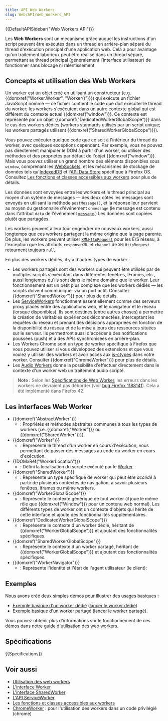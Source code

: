 ```yaml
---
title: API Web Workers
slug: Web/API/Web_Workers_API
---
```


{{DefaultAPISidebar("Web Workers API")}}

Les **Web Workers** sont un mécanisme grâce auquel les instructions d'un script peuvent être exécutés dans un thread en arrière-plan séparé du thread d'exécution principal d'une application web. Cela a pour avantage qu'un traitement laborieux peut être réalisé dans un thread séparé, permettant au thread principal (généralement l'interface utilisateur) de fonctionner sans blocage ni ralentissement.

## Concepts et utilisation des Web Workers

Un worker est un objet créé en utilisant un constructeur (e.g. {{domxref("Worker.Worker", "Worker()")}}) qui exécute un fichier JavaScript nommé — ce fichier contient le code que doit exécuter le thread du worker; les workers s'exécutent dans un autre contexte global qui est différent du contexte actuel {{domxref("window")}}. Ce contexte est représenté par un objet {{domxref("DedicatedWorkerGlobalScope")}} dans le cas des workers dédiés (workers standards utilisés par un script unique; les workers partagés utilisent {{domxref("SharedWorkerGlobalScope")}}).

Vous pouvez exécuter quelque code que ce soit à l'intérieur du thread du worker, avec quelques exceptions cependant. Par exemple, vous ne pouvez pas directement manipuler le DOM à partir d'un worker, ou utiliser des méthodes et des propriétés par défaut de l'objet {{domxref("window")}}. Mais vous pouvez utiliser un grand nombre des éléments disponibles sous `window`, comprenant les [WebSockets](/fr/docs/WebSockets), et les mécanismes de stockage de données tels qu'[IndexedDB](/fr/docs/IndexedDB) et l'[API Data Store](/fr/docs/Web/API/Data_Store_API) spécifique à Firefox OS. Consultez [Les fonctions et classes accessibles aux workers](/fr/docs/Web/API/Worker/Functions_and_classes_available_to_workers) pour plus de détails.

Les données sont envoyées entre les workers et le thread principal au moyen d'un sytème de messages — des deux côtés les messages sont envoyés en utilisant la méthode `postMessage()`, et la réponse leur parvient au moyen du gestionnaire d'événement `onmessage` (le message est contenu dans l'attribut `data` de l'événement [`message`](/fr/docs/Web/API/Worker/message_event).) Les données sont copiées plutôt que partagées.

Les workers peuvent à leur tour engendrer de nouveaux workers, aussi longtemps que ces workers partagent la même origine que la page parente. De plus, les workers peuvent utiliser [`XMLHttpRequest`](/fr/docs/Web/API/XMLHttpRequest) pour les E/S réseau, à l'exception que les attributs `responseXML` et `channel` de `XMLHttpRequest` retournent toujours `null`.

En plus des workers dédiés, il y a d'autres types de worker :

- Les workers partagés sont des workers qui peuvent être utilisés par de multiples scripts s'exécutant dans différentes fenêtres, IFrames, etc., aussi longtemps qu'ils sont dans le même domaine que le worker. Leur fonctionnement est un petit plus complexe que les workers dédiés — les scripts doivent communiquer via un port actif. Consultez {{domxref("SharedWorker")}} pour plus de détails.
- Les [ServiceWorkers](/fr/docs/Web/API/ServiceWorker_API) fonctionnent essentiellement comme des serveurs proxy placés entre des applications web, et le navigateur et le réseau (lorsque disponibles). Ils sont destinés (entre autres choses) à permettre la création de véritables expériences déconnectées, interceptant les requêtes du réseau et prenant des décisions appropriées en fonction de la disponibilité du réseau et de la mise à jours des ressources situées sur le serveur. Ils permettront aussi d'accéder à des notifications poussées (push) et à des APIs synchronisées en arrière-plan.
- Les Workers Chrome sont un type de worker spécifique à Firefox que vous pouvez utiliser si vous développez des extensions et que vous voulez y utiliser des workers et avoir accès aux [js-ctypes](/fr/docs/Mozilla/js-ctypes) dans votre worker. Consulter {{domxref("ChromeWorker")}} pour plus de détails.
- Les [Audio Workers](/fr/docs/Web/API/Web_Audio_API#Audio_Workers) donne la possibilité d'effectuer directement dans le contexte d'un worker web un traitement audio scripté.

> **Note :** Selon les [Spécifications de Web Worker](https://html.spec.whatwg.org/multipage/workers.html#runtime-script-errors-2), les erreurs dans les workers ne devraient pas déborder (voir [bug Firefox 1188141](https://bugzil.la/1188141)). Cela a été implémenté dans Firefox 42.

## Les interfaces Web Worker

- {{domxref("AbstractWorker")}}
  - : Propriétés et méthodes abstraites communes à tous les types de workers (i.e. {{domxref("Worker")}} ou {{domxref("SharedWorker")}}).
- {{domxref("Worker")}}
  - : Représente le thread d'un worker en cours d'exécution, vous permettant de passer des messages au code du worker en cours d'exécution.
- {{DOMxRef("WorkerLocation")}}
  - : Défini la localisation du scripte exécuté par le [Worker](/fr/docs/Web/API/Worker).
- {{domxref("SharedWorker")}}
  - : Représente un type spécifique de worker qui peut être _accédé_ à partir de plusieurs contextes de navigation, à savoir plusieurs fenêtres, iframes ou même workers.
- {{domxref("WorkerGlobalScope")}}
  - : Représente le contexte générique de tout worker (il joue le même rôle que {{domxref("Window")}} pour un contenu web normal). Les différents types de worker ont un contexte d'objets qui hérite de cette interface et ajoute des fonctionnalités supplémentaires.
- {{domxref("DedicatedWorkerGlobalScope")}}
  - : Représente le contexte d'un worker dédié, héritant de {{domxref("WorkerGlobalScope")}} et ajoutant des fonctionnalités spécifiques.
- {{domxref("SharedWorkerGlobalScope")}}
  - : Représente le contexte d'un worker partagé, héritant de {{domxref("WorkerGlobalScope")}} et ajoutant des fonctionnalités spécifiques.
- {{domxref("WorkerNavigator")}}
  - : Représente l'identité et l'état de l'agent utilisateur (le client):

## Exemples

Nous avons créé deux simples démos pour illustrer des usages basiques :

- [Exemple basique d'un worker dédié](https://github.com/mdn/simple-web-worker) ([lancer le worker dédié](http://mdn.github.io/simple-web-worker/)).
- [Exemple basique d'un worker partagé](https://github.com/mdn/simple-shared-worker) ([lancer le worker partagé](http://mdn.github.io/simple-shared-worker/)).

Vous pouvez obtenir plus d'informations sur le fonctionnement de ces démos dans notre [guide d'utilisation des web workers](/fr/docs/Utilisation_des_web_workers).

## Spécifications

{{Specifications}}

## Voir aussi

- [Utilisation des web workers](/fr/docs/Utilisation_des_web_workers)
- [L'interface Worker](/fr/docs/Web/API/Worker)
- [L'interface SharedWorker](/fr/docs/Web/API/SharedWorker)
- [L'API ServiceWorker](/fr/docs/Web/API/ServiceWorker_API)
- [Les fonctions et classes accessibles aux workers](/fr/docs/Web/API/Worker/Functions_and_classes_available_to_workers)
- [ChromeWorker](/fr/docs/Web/API/ChromeWorker) : pour l'utilisation des workers dans un code privilégié (chrome)
